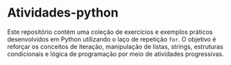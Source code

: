 # Atividades-python
Este repositório contém uma coleção de exercícios e exemplos práticos desenvolvidos em Python utilizando o laço de repetição `for`.  O objetivo é reforçar os conceitos de iteração, manipulação de listas, strings, estruturas condicionais e lógica de programação por meio de atividades progressivas.
